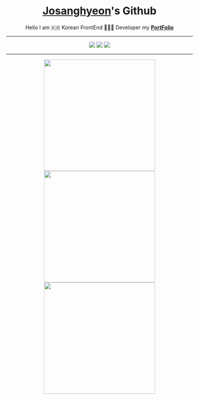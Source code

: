 <h1 align="center">
  <a href="https://josanghyeon.vercel.app/">Josanghyeon</a>'s Github
</h1>

<p align="center">
  Hello I am 🇰🇷 Korean FrontEnd 🧑🏻‍💻 Developer my <b><a href="https://josanghyeon.vercel.app/">PortFolio</a></b>
</p>

<hr/>

<p align="center">
  <img src ="https://github-readme-stats.vercel.app/api?username=KOVELO2005&show_icons=true&count_private=true&theme=merko&hide_border=true&bg_color=00000000&hide_rank=true">
  <img src ="https://github-readme-stats.vercel.app/api/top-langs/?username=KOVELO2005&layout=compact&hide_border=true&theme=merko&bg_color=00000000&langs_count=8">
  <img src ="https://github-readme-streak-stats.herokuapp.com/?user=KOVELO2005&theme=merko&hide_border=true&background=FFFFFF00">
 </p>

<hr/>

<div align="center">
  <img width="300px" src="https://image.genie.co.kr/Y/IMAGE/IMG_ALBUM/082/017/374/82017374_1619576585663_1_600x600.JPG/dims/resize/Q_80,0">
  <img width="300px" src="https://image.genie.co.kr/Y/IMAGE/IMG_ALBUM/081/716/711/81716711_1604629159652_1_600x600.JPG/dims/resize/Q_80,0">
  <img width="300px" src="https://image.genie.co.kr/Y/IMAGE/IMG_ALBUM/080/964/992/80964992_1499679130454_1_600x600.JPG/dims/resize/Q_80,0">
</div>
